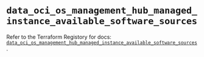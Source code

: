 # `data_oci_os_management_hub_managed_instance_available_software_sources`

Refer to the Terraform Registory for docs: [`data_oci_os_management_hub_managed_instance_available_software_sources`](https://registry.terraform.io/providers/oracle/oci/6.18.0/docs/data-sources/os_management_hub_managed_instance_available_software_sources).
